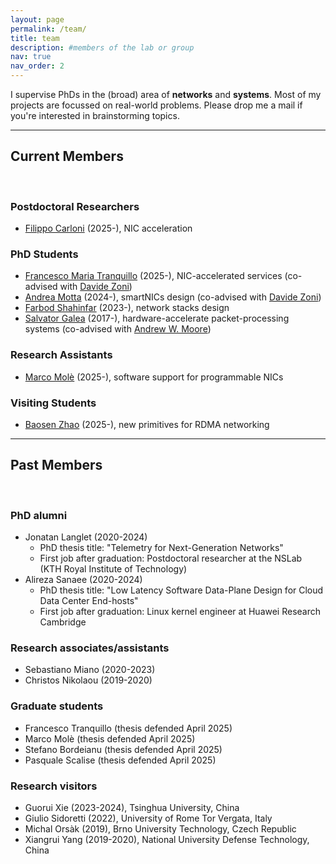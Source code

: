 ```yaml
---
layout: page
permalink: /team/
title: team
description: #members of the lab or group
nav: true
nav_order: 2
---
```


I supervise PhDs in the (broad) area of <b>networks</b> and <b>systems</b>. Most of my projects are focussed on real-world problems. Please drop me a mail if you're interested in brainstorming topics.

<hr>

## Current Members

<br>

### Postdoctoral Researchers

- [Filippo Carloni]() (2025-), NIC acceleration

### PhD Students

- [Francesco Maria Tranquillo]() (2025-), NIC-accelerated services (co-advised with [Davide Zoni](https://zoni.faculty.polimi.it/))
- [Andrea Motta]() (2024-), smartNICs design (co-advised with [Davide Zoni](https://zoni.faculty.polimi.it/))
- [Farbod Shahinfar](https://fshahinfar1.github.io/) (2023-), network stacks design
- [Salvator Galea](http://www.cl.cam.ac.uk/~sg774/) (2017-), hardware-accelerate packet-processing systems (co-advised with [Andrew W. Moore](https://www.cl.cam.ac.uk/~awm22/))

### Research Assistants

- [Marco Molè]() (2025-), software support for programmable NICs

### Visiting Students

- [Baosen Zhao](https://jackmygreat.github.io/) (2025-), new primitives for RDMA networking


<hr>

## Past Members

<br>

### PhD alumni

- Jonatan Langlet (2020-2024)
  - PhD thesis title: "Telemetry for Next-Generation Networks"
  - First job after graduation: Postdoctoral researcher at the NSLab (KTH Royal Institute of Technology)
- Alireza Sanaee (2020-2024)
  - PhD thesis title: "Low Latency Software Data-Plane Design for Cloud Data Center End-hosts"
  - First job after graduation: Linux kernel engineer at Huawei Research Cambridge

### Research associates/assistants

- Sebastiano Miano (2020-2023)
- Christos Nikolaou (2019-2020)

### Graduate students

- Francesco Tranquillo (thesis defended April 2025)
- Marco Molè (thesis defended April 2025)
- Stefano Bordeianu (thesis defended April 2025)
- Pasquale Scalise (thesis defended April 2025)

### Research visitors

- Guorui Xie (2023-2024), Tsinghua University, China
- Giulio Sidoretti (2022), University of Rome Tor Vergata, Italy
- Michal Orsàk (2019), Brno University Technology, Czech Republic
- Xiangrui Yang (2019-2020), National University Defense Technology, China
